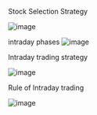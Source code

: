 Stock Selection Strategy

![image](https://user-images.githubusercontent.com/79685298/146563539-5442f27b-e28d-443a-8d7b-e6c113990cb0.png)

intraday phases
![image](https://user-images.githubusercontent.com/79685298/146565615-3bc9d3cd-6848-4113-9dd9-7fb5292858cd.png)

Intraday trading strategy

![image](https://user-images.githubusercontent.com/79685298/146577259-045c34b1-67e0-4d6e-8876-4c1a1ab46402.png)

Rule of Intraday trading

![image](https://user-images.githubusercontent.com/79685298/146580592-86667203-a60e-4d6a-a148-cb74761d5557.png)


